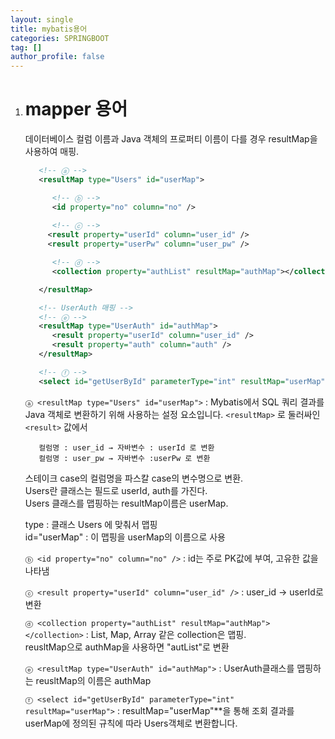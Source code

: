 ```yaml
---
layout: single
title: mybatis용어
categories: SPRINGBOOT
tag: []
author_profile: false
---
```


1. # mapper 용어

   데이터베이스 컬럼 이름과 Java 객체의 프로퍼티 이름이 다를 경우 resultMap을 사용하여 매핑.   

   ```xml
      <!-- ⓐ -->
      <resultMap type="Users" id="userMap">  

         <!-- ⓑ -->
         <id property="no" column="no" />
         
         <!-- ⓒ -->
        <result property="userId" column="user_id" />
        <result property="userPw" column="user_pw" />

         <!-- ⓓ -->
         <collection property="authList" resultMap="authMap"></collection>

      </resultMap>

      <!-- UserAuth 매핑 -->
      <!-- ⓔ -->
      <resultMap type="UserAuth" id="authMap">
         <result property="userId" column="user_id" />
         <result property="auth" column="auth" />
      </resultMap>

      <!-- ⓕ -->
      <select id="getUserById" parameterType="int" resultMap="userMap">
   ```

   `ⓐ <resultMap type="Users" id="userMap">` : Mybatis에서 SQL 쿼리 결과를 Java 객체로 변환하기 위해 사용하는 설정 요소입니다. `<resultMap>` 로 둘러싸인 `<result>` 값에서   
   ```
      컬럼명 : user_id → 자바변수 : userId 로 변환 
      컬럼명 : user_pw → 자바변수 :userPw 로 변환
   ```
   스테이크 case의 컬럼명을 파스칼 case의 변수명으로 변환.   
   Users란 클래스는 필드로 userId, auth를 가진다.   
   Users 클래스를 맵핑하는 resultMap이름은 userMap.   

   type : 클래스 Users 에 맞춰서 맵핑   
   id="userMap" : 이 맵핑을 userMap의 이름으로 사용   

   `ⓑ <id property="no" column="no" />` : id는 주로 PK값에 부여, 고유한 값을 나타냄   

   `ⓒ <result property="userId" column="user_id" />` : user_id → userId로 변환   

   `ⓓ <collection property="authList" resultMap="authMap"></collection>` : List, Map, Array 같은 collection은 맵핑.   
   reusltMap으로 authMap을 사용하면 "autList"로 변환   

   `ⓔ <resultMap type="UserAuth" id="authMap">` : UserAuth클래스를 맵핑하는 reusltMap의 이름은 authMap   

   `ⓕ <select id="getUserById" parameterType="int" resultMap="userMap">` : resultMap="userMap"**을 통해 조회 결과를 userMap에 정의된 규칙에 따라 Users객체로 변환합니다.   

 
